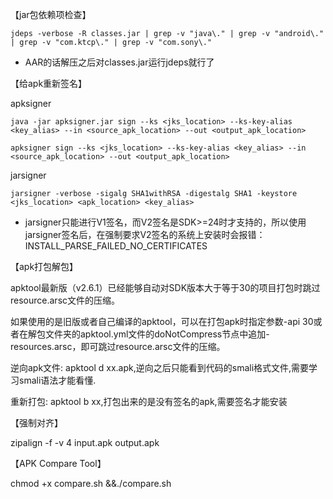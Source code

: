  【jar包依赖项检查】

```shell
jdeps -verbose -R classes.jar | grep -v "java\." | grep -v "android\." | grep -v "com.ktcp\." | grep -v "com.sony\."
```

- AAR的话解压之后对classes.jar运行jdeps就行了



【给apk重新签名】

apksigner

```
java -jar apksigner.jar sign --ks <jks_location> --ks-key-alias <key_alias> --in <source_apk_location> --out <output_apk_location>

apksigner sign --ks <jks_location> --ks-key-alias <key_alias> --in <source_apk_location> --out <output_apk_location>
```

jarsigner

```shell
jarsigner -verbose -sigalg SHA1withRSA -digestalg SHA1 -keystore <jks_location> <apk_location> <key_alias>
```

- jarsigner只能进行V1签名，而V2签名是SDK>=24时才支持的，所以使用jarsigner签名后，在强制要求V2签名的系统上安装时会报错：INSTALL_PARSE_FAILED_NO_CERTIFICATES

  

【apk打包解包】

apktool最新版（v2.6.1）已经能够自动对SDK版本大于等于30的项目打包时跳过resource.arsc文件的压缩。

如果使用的是旧版或者自己编译的apktool，可以在打包apk时指定参数-api 30或者在解包文件夹的apktool.yml文件的doNotCompress节点中追加- resources.arsc，即可跳过resource.arsc文件的压缩。

逆向apk文件: apktool     d xx.apk,逆向之后只能看到代码的smali格式文件,需要学习smali语法才能看懂.

重新打包: apktool     b xx,打包出来的是没有签名的apk,需要签名才能安装



【强制对齐】

zipalign -f -v 4 input.apk output.apk



【APK Compare Tool】

chmod +x compare.sh &&./compare.sh